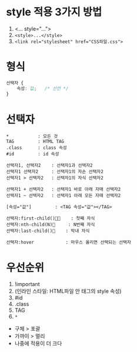 # style 적용 3가지 방법
1. <... style="...">
2. `<style>...</style>`
3. `<link rel="stylesheet" href="CSS파일.css">`

# 형식
```css
선택자 {
    속성: 값;   /* 선언 */
}
```

# 선택자
```
*           : 모든 것
TAG         : HTML TAG
.class      : class 속성
#id         : id 속성

선택자1, 선택자2    : 선택자1과 선택자2
선택자1 선택자2     : 선택자1의 자손 선택자2
선택자1 > 선택자2   : 선택자1의 자식 선택자2

선택자1 + 선택자2   : 선택자1 바로 아래 자매 선택자2
선택자1 ~ 선택자2   : 선택자1 아래 모든 자매 선택자2

[속성="값"]         : <TAG 속성="값"></TAG>

선택자:first-child()👨‍🦳    : 첫째 자식
선택자:nth-child(N)👧     : N번째 자식
선택자:last-child()👶    : 막내 자식

선택자:hover            : 마우스 올리면 선택되는 선택자
```

# 우선순위
1. !important
2. (인라인 스타일: HTML파일 안 태그의 style 속성)
3. #id
4. .class
5. TAG
6. `*`
- 구체 > 포괄
- 가까이 > 멀리
- 나중에 적용이 더 크다
